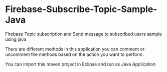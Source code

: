 # Firebase-Subscribe-Topic-Sample-Java
Firebase Topic subscription and Send message to subscribed users sample using java

There are different methods in this application you can comment or uncomment the methods based on the action you want to perform.

You can import this maven project in Eclipse and run as Java Application
